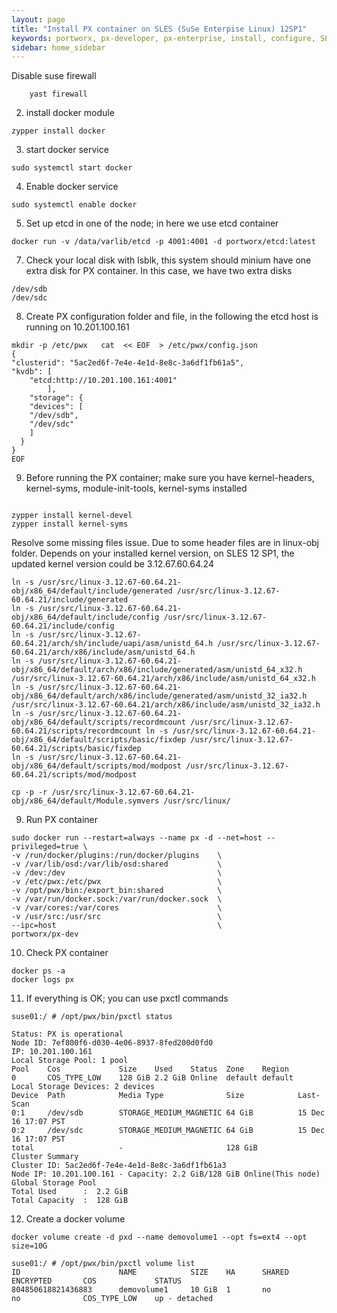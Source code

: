 ```yaml
---
layout: page
title: "Install PX container on SLES (SuSe Enterpise Linux) 12SP1"
keywords: portworx, px-developer, px-enterprise, install, configure, SLES 12, SP1
sidebar: home_sidebar
---
```


  Disable suse firewall
  
  ```
      yast firewall  
  ```
  2. install docker module
  
  ```
  zypper install docker
  ```
  
  3. start docker service  
  
  ```
  sudo systemctl start docker
  ```
  
  4. Enable docker service
  
  ```
  sudo systemctl enable docker
  ```
  
  5. Set up etcd in one of the node; in here we use etcd container 
  
  ```
  docker run -v /data/varlib/etcd -p 4001:4001 -d portworx/etcd:latest
  ```
  
  7. Check your local disk with lsblk, this system should minium have one extra disk for PX container.
  In this case, we have two extra disks 
  
  ```
  /dev/sdb
  /dev/sdc
  
  ```
  
  8. Create PX configuration folder and file, in the following the etcd host is running on 10.201.100.161 
  
  ```
  mkdir -p /etc/pwx   cat  << EOF  > /etc/pwx/config.json
  {  
  "clusterid": "5ac2ed6f-7e4e-4e1d-8e8c-3a6df1fb61a5",
  "kvdb": [
      "etcd:http://10.201.100.161:4001"
          ],
      "storage": {
      "devices": [
      "/dev/sdb",
      "/dev/sdc"
      ]
    }
  }
  EOF
  ```
  
  9. Before running the PX container; make sure you have kernel-headers, kernel-syms, module-init-tools, kernel-syms installed
  ```
  
  zypper install kernel-devel
  zypper install kernel-syms
  
  ```
  
  Resolve some missing files issue. Due to some header files are in linux-obj folder.
  Depends on your installed kernel version, on SLES 12 SP1, the updated kernel version could be 3.12.67.60.64.24
  
  ```
  ln -s /usr/src/linux-3.12.67-60.64.21-obj/x86_64/default/include/generated /usr/src/linux-3.12.67-60.64.21/include/generated
  ln -s /usr/src/linux-3.12.67-60.64.21-obj/x86_64/default/include/config /usr/src/linux-3.12.67-60.64.21/include/config
  ln -s /usr/src/linux-3.12.67-60.64.21/arch/sh/include/uapi/asm/unistd_64.h /usr/src/linux-3.12.67-60.64.21/arch/x86/include/asm/unistd_64.h
  ln -s /usr/src/linux-3.12.67-60.64.21-obj/x86_64/default/arch/x86/include/generated/asm/unistd_64_x32.h /usr/src/linux-3.12.67-60.64.21/arch/x86/include/asm/unistd_64_x32.h
  ln -s /usr/src/linux-3.12.67-60.64.21-obj/x86_64/default/arch/x86/include/generated/asm/unistd_32_ia32.h /usr/src/linux-3.12.67-60.64.21/arch/x86/include/asm/unistd_32_ia32.h
  ln -s /usr/src/linux-3.12.67-60.64.21-obj/x86_64/default/scripts/recordmcount /usr/src/linux-3.12.67-60.64.21/scripts/recordmcount ln -s /usr/src/linux-3.12.67-60.64.21-obj/x86_64/default/scripts/basic/fixdep /usr/src/linux-3.12.67-60.64.21/scripts/basic/fixdep
  ln -s /usr/src/linux-3.12.67-60.64.21-obj/x86_64/default/scripts/mod/modpost /usr/src/linux-3.12.67-60.64.21/scripts/mod/modpost
  
  cp -p -r /usr/src/linux-3.12.67-60.64.21-obj/x86_64/default/Module.symvers /usr/src/linux/
  
  ```
  
  9. Run PX container
  ```
  sudo docker run --restart=always --name px -d --net=host --privileged=true \
  -v /run/docker/plugins:/run/docker/plugins    \
  -v /var/lib/osd:/var/lib/osd:shared           \
  -v /dev:/dev                                  \
  -v /etc/pwx:/etc/pwx                          \
  -v /opt/pwx/bin:/export_bin:shared            \
  -v /var/run/docker.sock:/var/run/docker.sock  \
  -v /var/cores:/var/cores                      \
  -v /usr/src:/usr/src                          \
  --ipc=host                                    \
  portworx/px-dev
  ```
  
  10. Check PX container
  
  ```
  docker ps -a
  docker logs px
  
  ```
  
  11. If everything is OK; you can use pxctl commands 
  
  ```
  suse01:/ # /opt/pwx/bin/pxctl status
  
  Status: PX is operational
  Node ID: 7ef800f6-d030-4e06-8937-8fed200d0fd0
  IP: 10.201.100.161
  Local Storage Pool: 1 pool
  Pool    Cos             Size    Used    Status  Zone    Region
  0       COS_TYPE_LOW    128 GiB 2.2 GiB Online  default default
  Local Storage Devices: 2 devices
  Device  Path            Media Type              Size            Last-Scan
  0:1     /dev/sdb        STORAGE_MEDIUM_MAGNETIC 64 GiB          15 Dec 16 17:07 PST
  0:2     /dev/sdc        STORAGE_MEDIUM_MAGNETIC 64 GiB          15 Dec 16 17:07 PST
  total                   -                       128 GiB
  Cluster Summary        
  Cluster ID: 5ac2ed6f-7e4e-4e1d-8e8c-3a6df1fb61a3
  Node IP: 10.201.100.161 - Capacity: 2.2 GiB/128 GiB Online(This node)
  Global Storage Pool
  Total Used      :  2.2 GiB
  Total Capacity  :  128 GiB
  
  ```
  
  12. Create a docker volume
  
  ```
  docker volume create -d pxd --name demovolume1 --opt fs=ext4 --opt size=10G
  
  ```
  
  ```
  suse01:/ # /opt/pwx/bin/pxctl volume list
  ID                      NAME            SIZE    HA      SHARED  ENCRYPTED       COS             STATUS
  804850618821436883      demovolume1     10 GiB  1       no      no              COS_TYPE_LOW    up - detached
  
  ```
